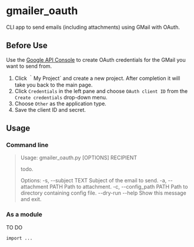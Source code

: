 # gmailer_oauth
CLI app to send emails (including attachments) using GMail with OAuth.

## Before Use
Use the [Google API Console](https://console.developers.google.com/apis/api) to create OAuth credentials for the GMail you want to send from.

 1. Click ｀My Project` and create a new project. After completion it will take you back to the main page.
 2. Click `Credentials` in the left pane and choose `OAuth client ID` from the `Create credentials` drop-down menu.
 3. Choose `Other` as the application type.
 4. Save the client ID and secret.

## Usage
### Command line

>Usage: gmailer_oauth.py [OPTIONS] RECIPIENT
>
>  todo.
>
>Options:
>  -s, --subject TEXT      Subject of the email to send.
>  -a, --attachment PATH   Path to attachment.
>  -c, --config_path PATH  Path to directory containing config file.
>  --dry-run
>  --help                  Show this message and exit.

### As a module
TO DO
```
import ...
```
